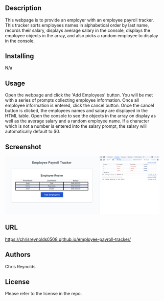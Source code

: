 # <employee-payroll-tracker>
# 

## Description
This webpage is to provide an employer with an employee payroll tracker.  This tracker sorts employees names in alphabetical order by last name, records their salary, displays average salary in the console, displays the employee objects in the array, and also picks a random employee to display in the console.  

## Installing
N/a

## Usage
Open the webpage and click the 'Add Employees' button.  You will be met with a series of prompts collecting employee information.  Once all employee information is entered, click the cancel button.  Once the cancel button is clicked, the employees names and salary are displayed in the HTML table.  Open the console to see the objects in the array on display as well as the average salary and a random employee name. If a character which is not a number is entered into the salary prompt, the salary will automatically default to $0. 

## Screenshot 
![Screenshot of deployed patroll tracker](./assets/images/screenshot.png)

## URL
https://chrisreynolds0508.github.io/employee-payroll-tracker/

## Authors
Chris Reynolds

## License
Please refer to the license in the repo.